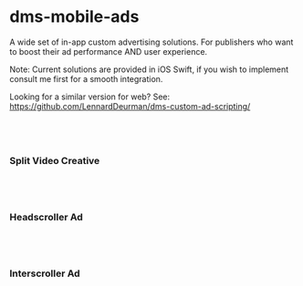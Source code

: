 # dms-mobile-ads

A wide set of in-app custom advertising solutions. For publishers who want to boost their ad performance AND user experience. 

Note: Current solutions are provided in iOS Swift, if you wish to implement consult me first for a smooth integration. 

Looking for a similar version for web? See: https://github.com/LennardDeurman/dms-custom-ad-scripting/

<div class="row">

<div class="col-md-4">
<div style="padding: 20px;">


</div>
<h3>Split Video Creative</h3>
</div>

<div class="col-md-4">

<div style="padding: 20px;">


</div>
<h3>Headscroller Ad</h3>
</div>

<div class="col-md-4">
<div style="padding: 20px;">


</div>
<h3>Interscroller Ad</h3>
</div>


</div>
